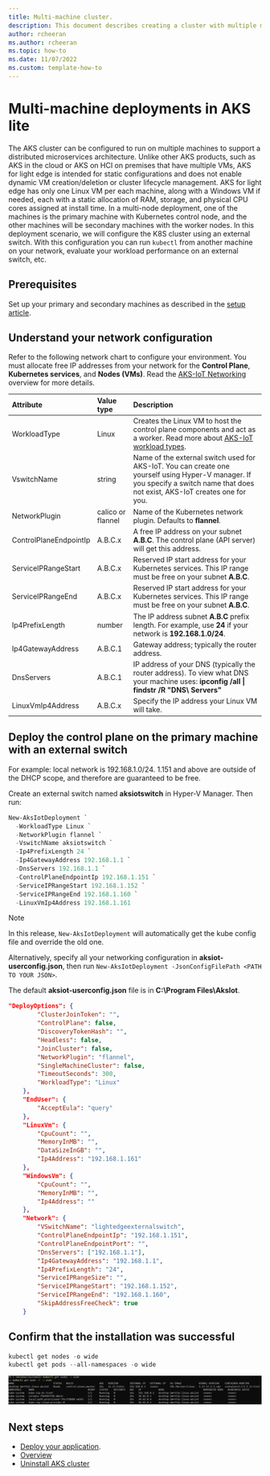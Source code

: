 ```yaml
---
title: Multi-machine cluster.
description: This document describes creating a cluster with multiple machines.
author: rcheeran
ms.author: rcheeran
ms.topic: how-to
ms.date: 11/07/2022
ms.custom: template-how-to
---
```


# Multi-machine deployments in AKS lite

The AKS cluster can be configured to run on multiple machines to support a distributed microservices architecture. Unlike other AKS products, such as AKS in the cloud or AKS on HCI on premises that have multiple VMs, AKS for light edge is intended for static configurations and does not enable dynamic VM creation/deletion or cluster lifecycle management. AKS for light edge has only one Linux VM per each machine, along with a Windows VM if needed, each with a static allocation of RAM, storage, and physical CPU cores assigned at install time. In a multi-node deployment, one of the machines is the primary machine with Kubernetes control node, and the other machines will be secondary machines with the worker nodes. In this deployment scenario, we will configure the K8S cluster using an external switch. With this configuration you can run `kubectl` from another machine on your network, evaluate your workload performance on an external switch, etc.  

## Prerequisites

Set up your primary and secondary machines as described in the [setup article](aks-lite-howto-setup-machine.md).

## Understand your network configuration

Refer to the following network chart to configure your environment. You must allocate free IP addresses from your network for the **Control Plane**, **Kubernetes services**, and **Nodes (VMs)**. Read the [AKS-IoT Networking](/aks-lite-concept.md) overview for more details.

| Attribute | Value type      |  Description |
| :------------ |:-----------|:--------|
| WorkloadType | Linux | Creates the Linux VM to host the control plane components and act as a worker. Read more about [AKS-IoT workload types](/aks-lite-concept.md). |
| VswitchName | string | Name of the external switch used for AKS-IoT. You can create one yourself using Hyper-V manager. If you specify a switch name that does not exist, AKS-IoT creates one for you. |
| NetworkPlugin | calico or flannel | Name of the Kubernetes network plugin. Defaults to **flannel**. |
| ControlPlaneEndpointIp | A.B.C.x | A free IP address on your subnet **A.B.C**. The control plane (API server) will get this address. |
| ServiceIPRangeStart | A.B.C.x | Reserved IP start address for your Kubernetes services. This IP range must be free on your subnet **A.B.C**. |
| ServiceIPRangeEnd | A.B.C.x | Reserved IP start address for your Kubernetes services. This IP range must be free on your subnet **A.B.C**.  |
| Ip4PrefixLength | number | The IP address subnet **A.B.C** prefix length. For example, use **24** if your network is **192.168.1.0/24**. |
| Ip4GatewayAddress | A.B.C.1 | Gateway address; typically the router address. |
| DnsServers | A.B.C.1 | IP address of your DNS (typically the router address). To view what DNS your machine uses: **ipconfig /all \| findstr /R "DNS\ Servers"** |
| LinuxVmIp4Address | A.B.C.x | Specify the IP address your Linux VM will take. |

## Deploy the control plane on the primary machine with an external switch

For example: local network is 192.168.1.0/24. 1.151 and above are outside of the DHCP scope, and therefore are guaranteed to be free.

Create an external switch named **aksiotswitch** in Hyper-V Manager. Then run:

```powershell
New-AksIotDeployment `
  -WorkloadType Linux `
  -NetworkPlugin flannel `
  -VswitchName aksiotswitch `
  -Ip4PrefixLength 24 `
  -Ip4GatewayAddress 192.168.1.1 `
  -DnsServers 192.168.1.1 `
  -ControlPlaneEndpointIp 192.168.1.151 `
  -ServiceIPRangeStart 192.168.1.152 `
  -ServiceIPRangeEnd 192.168.1.160 `
  -LinuxVmIp4Address 192.168.1.161
```

> [!NOTE]
> In this release, `New-AksIotDeployment` will automatically get the kube config file and override the old one.

Alternatively, specify all your networking configuration in **aksiot-userconfig.json**, then run `New-AksIotDeployment -JsonConfigFilePath <PATH TO YOUR JSON>`.

The default **aksiot-userconfig.json** file is in **C:\Program Files\AksIot**.

```json
"DeployOptions": {
        "ClusterJoinToken": "",
        "ControlPlane": false,
        "DiscoveryTokenHash": "",
        "Headless": false,
        "JoinCluster": false,
        "NetworkPlugin": "flannel",
        "SingleMachineCluster": false,
        "TimeoutSeconds": 300,
        "WorkloadType": "Linux"
    },
    "EndUser": {
        "AcceptEula": "query"
    },
    "LinuxVm": {
        "CpuCount": "",
        "MemoryInMB": "",
        "DataSizeInGB": "",
        "Ip4Address": "192.168.1.161"
    },
    "WindowsVm": {
        "CpuCount": "",
        "MemoryInMB": "",
        "Ip4Address": ""
    },
    "Network": {
        "VSwitchName": "lightedgeexternalswitch",
        "ControlPlaneEndpointIp": "192.168.1.151",
        "ControlPlaneEndpointPort": "",
        "DnsServers": ["192.168.1.1"],
        "Ip4GatewayAddress": "192.168.1.1",
        "Ip4PrefixLength": "24",
        "ServiceIPRangeSize": "",
        "ServiceIPRangeStart": "192.168.1.152",
        "ServiceIPRangeEnd": "192.168.1.160",
        "SkipAddressFreeCheck": true
    }
```

## Confirm that the installation was successful

```powershell
kubectl get nodes -o wide
kubectl get pods --all-namespaces -o wide
```

![Screenshot of results showing all pods running.](media/aks-lite/all-pods-running.png)

## Next steps

- [Deploy your application](aks-lite-howto-deploy-app.md).
- [Overview](aks-lite-overview.md)
- [Uninstall AKS cluster](aks-lite-howto-uninstall.md)
